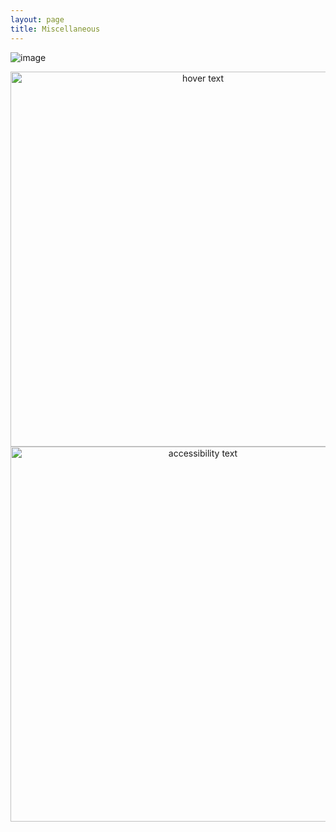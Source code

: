 ```yaml
---
layout: page
title: Miscellaneous
---
```



![image](assets/photo/20200104005512.png)

<p align="center">
  <img src="assets/photo/20200104005512.png" width="600" title="hover text">
  <img src="assets/photo/20200104005512.png" width="600" alt="accessibility text">
</p>
